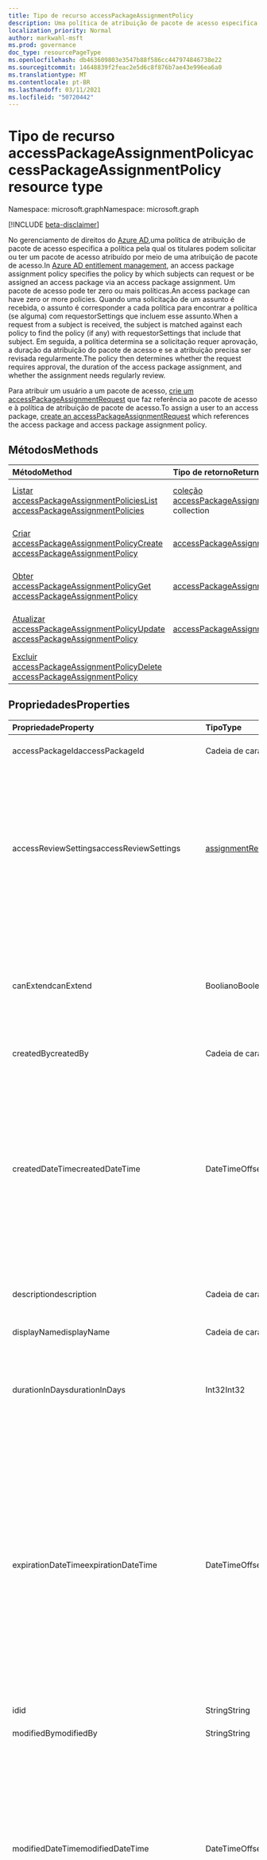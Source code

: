 ```yaml
---
title: Tipo de recurso accessPackageAssignmentPolicy
description: Uma política de atribuição de pacote de acesso especifica a política pela qual os titulares podem solicitar ou ser atribuídos um pacote de acesso por meio de uma atribuição de pacote de acesso.
localization_priority: Normal
author: markwahl-msft
ms.prod: governance
doc_type: resourcePageType
ms.openlocfilehash: db463609803e3547b88f586cc447974846738e22
ms.sourcegitcommit: 14648839f2feac2e5d6c8f876b7ae43e996ea6a0
ms.translationtype: MT
ms.contentlocale: pt-BR
ms.lasthandoff: 03/11/2021
ms.locfileid: "50720442"
---
```

# <a name="accesspackageassignmentpolicy-resource-type"></a><span data-ttu-id="f103b-103">Tipo de recurso accessPackageAssignmentPolicy</span><span class="sxs-lookup"><span data-stu-id="f103b-103">accessPackageAssignmentPolicy resource type</span></span>

<span data-ttu-id="f103b-104">Namespace: microsoft.graph</span><span class="sxs-lookup"><span data-stu-id="f103b-104">Namespace: microsoft.graph</span></span>

[!INCLUDE [beta-disclaimer](../../includes/beta-disclaimer.md)]

<span data-ttu-id="f103b-105">No gerenciamento de direitos do [Azure AD,](entitlementmanagement-root.md)uma política de atribuição de pacote de acesso especifica a política pela qual os titulares podem solicitar ou ter um pacote de acesso atribuído por meio de uma atribuição de pacote de acesso.</span><span class="sxs-lookup"><span data-stu-id="f103b-105">In [Azure AD entitlement management](entitlementmanagement-root.md), an access package assignment policy specifies the policy by which subjects can request or be assigned an access package via an access package assignment.</span></span> <span data-ttu-id="f103b-106">Um pacote de acesso pode ter zero ou mais políticas.</span><span class="sxs-lookup"><span data-stu-id="f103b-106">An access package can have zero or more policies.</span></span> <span data-ttu-id="f103b-107">Quando uma solicitação de um assunto é recebida, o assunto é corresponder a cada política para encontrar a política (se alguma) com requestorSettings que incluem esse assunto.</span><span class="sxs-lookup"><span data-stu-id="f103b-107">When a request from a subject is received, the subject is matched against each policy to find the policy (if any) with requestorSettings that include that subject.</span></span> <span data-ttu-id="f103b-108">Em seguida, a política determina se a solicitação requer aprovação, a duração da atribuição do pacote de acesso e se a atribuição precisa ser revisada regularmente.</span><span class="sxs-lookup"><span data-stu-id="f103b-108">The policy then determines whether the request requires approval, the duration of the access package assignment, and whether the assignment needs regularly review.</span></span>

<span data-ttu-id="f103b-109">Para atribuir um usuário a um pacote de acesso, [crie um accessPackageAssignmentRequest](../api/accesspackageassignmentrequest-post.md) que faz referência ao pacote de acesso e à política de atribuição de pacote de acesso.</span><span class="sxs-lookup"><span data-stu-id="f103b-109">To assign a user to an access package, [create an accessPackageAssignmentRequest](../api/accesspackageassignmentrequest-post.md) which references the access package and access package assignment policy.</span></span>


## <a name="methods"></a><span data-ttu-id="f103b-110">Métodos</span><span class="sxs-lookup"><span data-stu-id="f103b-110">Methods</span></span>

| <span data-ttu-id="f103b-111">Método</span><span class="sxs-lookup"><span data-stu-id="f103b-111">Method</span></span>       | <span data-ttu-id="f103b-112">Tipo de retorno</span><span class="sxs-lookup"><span data-stu-id="f103b-112">Return Type</span></span> | <span data-ttu-id="f103b-113">Descrição</span><span class="sxs-lookup"><span data-stu-id="f103b-113">Description</span></span> |
|:-------------|:------------|:------------|
| [<span data-ttu-id="f103b-114">Listar accessPackageAssignmentPolicies</span><span class="sxs-lookup"><span data-stu-id="f103b-114">List accessPackageAssignmentPolicies</span></span>](../api/accesspackageassignmentpolicy-list.md) | <span data-ttu-id="f103b-115">[coleção accessPackageAssignmentPolicy](accesspackageassignmentpolicy.md)</span><span class="sxs-lookup"><span data-stu-id="f103b-115">[accessPackageAssignmentPolicy](accesspackageassignmentpolicy.md) collection</span></span> | <span data-ttu-id="f103b-116">Recupere uma lista de objetos accessPackageAssignmentPolicy.</span><span class="sxs-lookup"><span data-stu-id="f103b-116">Retrieve a list of accessPackageAssignmentPolicy objects.</span></span> |
| [<span data-ttu-id="f103b-117">Criar accessPackageAssignmentPolicy</span><span class="sxs-lookup"><span data-stu-id="f103b-117">Create accessPackageAssignmentPolicy</span></span>](../api/accesspackageassignmentpolicy-post.md) | [<span data-ttu-id="f103b-118">accessPackageAssignmentPolicy</span><span class="sxs-lookup"><span data-stu-id="f103b-118">accessPackageAssignmentPolicy</span></span>](accesspackageassignmentpolicy.md) | <span data-ttu-id="f103b-119">Crie um novo objeto accessPackageAssignmentPolicy.</span><span class="sxs-lookup"><span data-stu-id="f103b-119">Create a new accessPackageAssignmentPolicy object.</span></span> |
| [<span data-ttu-id="f103b-120">Obter accessPackageAssignmentPolicy</span><span class="sxs-lookup"><span data-stu-id="f103b-120">Get accessPackageAssignmentPolicy</span></span>](../api/accesspackageassignmentpolicy-get.md) | [<span data-ttu-id="f103b-121">accessPackageAssignmentPolicy</span><span class="sxs-lookup"><span data-stu-id="f103b-121">accessPackageAssignmentPolicy</span></span>](accesspackageassignmentpolicy.md) | <span data-ttu-id="f103b-122">Ler propriedades e relações de um objeto accessPackageAssignmentPolicy.</span><span class="sxs-lookup"><span data-stu-id="f103b-122">Read properties and relationships of an accessPackageAssignmentPolicy object.</span></span> |
| [<span data-ttu-id="f103b-123">Atualizar accessPackageAssignmentPolicy</span><span class="sxs-lookup"><span data-stu-id="f103b-123">Update accessPackageAssignmentPolicy</span></span>](../api/accesspackageassignmentpolicy-update.md)|[<span data-ttu-id="f103b-124">accessPackageAssignmentPolicy</span><span class="sxs-lookup"><span data-stu-id="f103b-124">accessPackageAssignmentPolicy</span></span>](accesspackageassignmentpolicy.md) | <span data-ttu-id="f103b-125">Atualize as propriedades de um objeto accessPackageAssignmentPolicy.</span><span class="sxs-lookup"><span data-stu-id="f103b-125">Update the properties of an accessPackageAssignmentPolicy object.</span></span> |
| [<span data-ttu-id="f103b-126">Excluir accessPackageAssignmentPolicy</span><span class="sxs-lookup"><span data-stu-id="f103b-126">Delete accessPackageAssignmentPolicy</span></span>](../api/accesspackageassignmentpolicy-delete.md) | | <span data-ttu-id="f103b-127">Exclua um accessPackageAssignmentPolicy.</span><span class="sxs-lookup"><span data-stu-id="f103b-127">Delete an accessPackageAssignmentPolicy.</span></span> |

## <a name="properties"></a><span data-ttu-id="f103b-128">Propriedades</span><span class="sxs-lookup"><span data-stu-id="f103b-128">Properties</span></span>

| <span data-ttu-id="f103b-129">Propriedade</span><span class="sxs-lookup"><span data-stu-id="f103b-129">Property</span></span>     | <span data-ttu-id="f103b-130">Tipo</span><span class="sxs-lookup"><span data-stu-id="f103b-130">Type</span></span>        | <span data-ttu-id="f103b-131">Descrição</span><span class="sxs-lookup"><span data-stu-id="f103b-131">Description</span></span> |
|:-------------|:------------|:------------|
|<span data-ttu-id="f103b-132">accessPackageId</span><span class="sxs-lookup"><span data-stu-id="f103b-132">accessPackageId</span></span>|<span data-ttu-id="f103b-133">Cadeia de caracteres</span><span class="sxs-lookup"><span data-stu-id="f103b-133">String</span></span>|<span data-ttu-id="f103b-134">ID do pacote de acesso.</span><span class="sxs-lookup"><span data-stu-id="f103b-134">ID of the access package.</span></span>|
|<span data-ttu-id="f103b-135">accessReviewSettings</span><span class="sxs-lookup"><span data-stu-id="f103b-135">accessReviewSettings</span></span>|[<span data-ttu-id="f103b-136">assignmentReviewSettings</span><span class="sxs-lookup"><span data-stu-id="f103b-136">assignmentReviewSettings</span></span>](assignmentreviewsettings.md)|<span data-ttu-id="f103b-137">Quem deve revisar e com que frequência as atribuições para o pacote de acesso desta política.</span><span class="sxs-lookup"><span data-stu-id="f103b-137">Who must review, and how often, the assignments to the access package from this policy.</span></span> <span data-ttu-id="f103b-138">Essa propriedade será nula se as avaliações não são necessárias.</span><span class="sxs-lookup"><span data-stu-id="f103b-138">This property is null if reviews are not required.</span></span>|
|<span data-ttu-id="f103b-139">canExtend</span><span class="sxs-lookup"><span data-stu-id="f103b-139">canExtend</span></span>|<span data-ttu-id="f103b-140">Booliano</span><span class="sxs-lookup"><span data-stu-id="f103b-140">Boolean</span></span>|<span data-ttu-id="f103b-141">Indica se um usuário pode estender a duração da atribuição do pacote de acesso após a aprovação.</span><span class="sxs-lookup"><span data-stu-id="f103b-141">Indicates whether a user can extend the access package assignment duration after approval.</span></span>|
|<span data-ttu-id="f103b-142">createdBy</span><span class="sxs-lookup"><span data-stu-id="f103b-142">createdBy</span></span>|<span data-ttu-id="f103b-143">Cadeia de caracteres</span><span class="sxs-lookup"><span data-stu-id="f103b-143">String</span></span>|<span data-ttu-id="f103b-144">Somente leitura.</span><span class="sxs-lookup"><span data-stu-id="f103b-144">Read-only.</span></span>|
|<span data-ttu-id="f103b-145">createdDateTime</span><span class="sxs-lookup"><span data-stu-id="f103b-145">createdDateTime</span></span>|<span data-ttu-id="f103b-146">DateTimeOffset</span><span class="sxs-lookup"><span data-stu-id="f103b-146">DateTimeOffset</span></span>|<span data-ttu-id="f103b-147">O tipo Timestamp representa informações de data e hora usando o formato ISO 8601 e está sempre no horário UTC.</span><span class="sxs-lookup"><span data-stu-id="f103b-147">The Timestamp type represents date and time information using ISO 8601 format and is always in UTC time.</span></span> <span data-ttu-id="f103b-148">Por exemplo, meia-noite UTC em 1 de janeiro de 2014 é `2014-01-01T00:00:00Z`</span><span class="sxs-lookup"><span data-stu-id="f103b-148">For example, midnight UTC on Jan 1, 2014 is `2014-01-01T00:00:00Z`</span></span>|
|<span data-ttu-id="f103b-149">description</span><span class="sxs-lookup"><span data-stu-id="f103b-149">description</span></span>|<span data-ttu-id="f103b-150">Cadeia de caracteres</span><span class="sxs-lookup"><span data-stu-id="f103b-150">String</span></span>|<span data-ttu-id="f103b-151">A descrição da política.</span><span class="sxs-lookup"><span data-stu-id="f103b-151">The description of the policy.</span></span>|
|<span data-ttu-id="f103b-152">displayName</span><span class="sxs-lookup"><span data-stu-id="f103b-152">displayName</span></span>|<span data-ttu-id="f103b-153">Cadeia de caracteres</span><span class="sxs-lookup"><span data-stu-id="f103b-153">String</span></span>|<span data-ttu-id="f103b-154">O nome de exibição da política.</span><span class="sxs-lookup"><span data-stu-id="f103b-154">The display name of the policy.</span></span>|
|<span data-ttu-id="f103b-155">durationInDays</span><span class="sxs-lookup"><span data-stu-id="f103b-155">durationInDays</span></span>|<span data-ttu-id="f103b-156">Int32</span><span class="sxs-lookup"><span data-stu-id="f103b-156">Int32</span></span>|<span data-ttu-id="f103b-157">O número de dias em que as atribuições dessa política duram até expirar.</span><span class="sxs-lookup"><span data-stu-id="f103b-157">The number of days in which assignments from this policy last until they are expired.</span></span>|
|<span data-ttu-id="f103b-158">expirationDateTime</span><span class="sxs-lookup"><span data-stu-id="f103b-158">expirationDateTime</span></span>|<span data-ttu-id="f103b-159">DateTimeOffset</span><span class="sxs-lookup"><span data-stu-id="f103b-159">DateTimeOffset</span></span>|<span data-ttu-id="f103b-160">A data de expiração das atribuições criadas nesta política.</span><span class="sxs-lookup"><span data-stu-id="f103b-160">The expiration date for assignments created in this policy.</span></span> <span data-ttu-id="f103b-161">O tipo Timestamp representa informações de data e hora usando o formato ISO 8601 e está sempre no horário UTC.</span><span class="sxs-lookup"><span data-stu-id="f103b-161">The Timestamp type represents date and time information using ISO 8601 format and is always in UTC time.</span></span> <span data-ttu-id="f103b-162">Por exemplo, meia-noite UTC em 1 de janeiro de 2014 é `2014-01-01T00:00:00Z`</span><span class="sxs-lookup"><span data-stu-id="f103b-162">For example, midnight UTC on Jan 1, 2014 is `2014-01-01T00:00:00Z`</span></span>|
|<span data-ttu-id="f103b-163">id</span><span class="sxs-lookup"><span data-stu-id="f103b-163">id</span></span>|<span data-ttu-id="f103b-164">String</span><span class="sxs-lookup"><span data-stu-id="f103b-164">String</span></span>| <span data-ttu-id="f103b-165">Somente leitura.</span><span class="sxs-lookup"><span data-stu-id="f103b-165">Read-only.</span></span>|
|<span data-ttu-id="f103b-166">modifiedBy</span><span class="sxs-lookup"><span data-stu-id="f103b-166">modifiedBy</span></span>|<span data-ttu-id="f103b-167">String</span><span class="sxs-lookup"><span data-stu-id="f103b-167">String</span></span>|<span data-ttu-id="f103b-168">Somente leitura.</span><span class="sxs-lookup"><span data-stu-id="f103b-168">Read-only.</span></span>|
|<span data-ttu-id="f103b-169">modifiedDateTime</span><span class="sxs-lookup"><span data-stu-id="f103b-169">modifiedDateTime</span></span>|<span data-ttu-id="f103b-170">DateTimeOffset</span><span class="sxs-lookup"><span data-stu-id="f103b-170">DateTimeOffset</span></span>|<span data-ttu-id="f103b-171">O tipo Timestamp representa informações de data e hora usando o formato ISO 8601 e está sempre no horário UTC.</span><span class="sxs-lookup"><span data-stu-id="f103b-171">The Timestamp type represents date and time information using ISO 8601 format and is always in UTC time.</span></span> <span data-ttu-id="f103b-172">Por exemplo, meia-noite UTC em 1 de janeiro de 2014 é `2014-01-01T00:00:00Z`</span><span class="sxs-lookup"><span data-stu-id="f103b-172">For example, midnight UTC on Jan 1, 2014 is `2014-01-01T00:00:00Z`</span></span>|
|<span data-ttu-id="f103b-173">requestApprovalSettings</span><span class="sxs-lookup"><span data-stu-id="f103b-173">requestApprovalSettings</span></span>|[<span data-ttu-id="f103b-174">approvalSettings</span><span class="sxs-lookup"><span data-stu-id="f103b-174">approvalSettings</span></span>](approvalsettings.md)|<span data-ttu-id="f103b-175">Quem deve aprovar solicitações de pacote de acesso nesta política.</span><span class="sxs-lookup"><span data-stu-id="f103b-175">Who must approve requests for access package in this policy.</span></span>|
|<span data-ttu-id="f103b-176">requestorSettings</span><span class="sxs-lookup"><span data-stu-id="f103b-176">requestorSettings</span></span>|[<span data-ttu-id="f103b-177">requestorSettings</span><span class="sxs-lookup"><span data-stu-id="f103b-177">requestorSettings</span></span>](requestorsettings.md)|<span data-ttu-id="f103b-178">Quem pode solicitar esse pacote de acesso a partir dessa política.</span><span class="sxs-lookup"><span data-stu-id="f103b-178">Who can request this access package from this policy.</span></span>|
|<span data-ttu-id="f103b-179">questions</span><span class="sxs-lookup"><span data-stu-id="f103b-179">questions</span></span>|<span data-ttu-id="f103b-180">[Coleção accessPackageQuestion](accesspackagequestion.md)</span><span class="sxs-lookup"><span data-stu-id="f103b-180">[accessPackageQuestion](accesspackagequestion.md) collection</span></span>|<span data-ttu-id="f103b-181">Perguntas que são colocadas ao solicitante.</span><span class="sxs-lookup"><span data-stu-id="f103b-181">Questions that are posed to the  requestor.</span></span>|


## <a name="relationships"></a><span data-ttu-id="f103b-182">Relações</span><span class="sxs-lookup"><span data-stu-id="f103b-182">Relationships</span></span>

| <span data-ttu-id="f103b-183">Relação</span><span class="sxs-lookup"><span data-stu-id="f103b-183">Relationship</span></span> | <span data-ttu-id="f103b-184">Tipo</span><span class="sxs-lookup"><span data-stu-id="f103b-184">Type</span></span>        | <span data-ttu-id="f103b-185">Descrição</span><span class="sxs-lookup"><span data-stu-id="f103b-185">Description</span></span> |
|:-------------|:------------|:------------|
|<span data-ttu-id="f103b-186">accessPackage</span><span class="sxs-lookup"><span data-stu-id="f103b-186">accessPackage</span></span>|[<span data-ttu-id="f103b-187">accessPackage</span><span class="sxs-lookup"><span data-stu-id="f103b-187">accessPackage</span></span>](accesspackage.md)| <span data-ttu-id="f103b-188">O pacote de acesso com essa política.</span><span class="sxs-lookup"><span data-stu-id="f103b-188">The access package with this policy.</span></span> <span data-ttu-id="f103b-189">Somente leitura.</span><span class="sxs-lookup"><span data-stu-id="f103b-189">Read-only.</span></span> <span data-ttu-id="f103b-190">Anulável.</span><span class="sxs-lookup"><span data-stu-id="f103b-190">Nullable.</span></span>|

## <a name="json-representation"></a><span data-ttu-id="f103b-191">Representação JSON</span><span class="sxs-lookup"><span data-stu-id="f103b-191">JSON representation</span></span>

<span data-ttu-id="f103b-192">Veja a seguir uma representação JSON do recurso.</span><span class="sxs-lookup"><span data-stu-id="f103b-192">The following is a JSON representation of the resource.</span></span>

<!-- {
  "blockType": "resource",
  "optionalProperties": [

  ],
  "@odata.type": "microsoft.graph.accessPackageAssignmentPolicy",
  "keyProperty": "id"
}-->

```json
{
    "id": "string",
    "accessPackageId": "string",
    "displayName": "string",
    "description": "string",
    "isDenyPolicy": false,
    "canExtend": false,
    "durationInDays": 365,
    "requestorSettings": {
        "scopeType": "string",
        "acceptRequests": true,
        "allowedRequestors": [{
            "@odata.type": "#microsoft.graph.userSet"
        }]
    },
    "requestApprovalSettings": {
        "isApprovalRequired": false,
        "isApprovalRequiredForExtension": false,
        "isRequestorJustificationRequired": false,
        "approvalMode": "string",
        "approvalStages": [{
            "approvalStageTimeOutInDays": 14,
            "isApproverJustificationRequired": true,
            "isEscalationEnabled": true,
            "escalationTimeInMinutes": 11520,
            "primaryApprovers": [{
                "@odata.type": "#microsoft.graph.userSet"
            }],
            "escalationApprovers": [{
                "@odata.type": "#microsoft.graph.userSet"
            }]
        }]
    },
    "accessReviewSettings": null,
    "questions": [{
        "@odata.type": "#microsoft.graph.question"
    }]
}
```

<!-- uuid: 16cd6b66-4b1a-43a1-adaf-3a886856ed98
2019-02-04 14:57:30 UTC -->
<!-- {
  "type": "#page.annotation",
  "description": "accessPackageAssignmentPolicy resource",
  "keywords": "",
  "section": "documentation",
  "tocPath": ""
}-->

